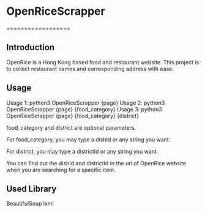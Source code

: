 # OpenRiceScrapper
==================

Introduction
------------

OpenRice is a Hong Kong based food and restaurant website.
This project is to collect restaurant names and corresponding address with ease.

Usage
-----

Usage 1: python3 OpenRiceScrapper {page}
Usage 2: python3 OpenRiceScrapper {page} {food_category}
Usage 3: python3 OpenRiceScrapper {page} {food_category} {district}

food_category and district are optional parameters.

For food_category, you may type a dishId or any string you want.

For district, you may type a districtId or any string you want.

You can find out the dishId and districtId in the url of OpenRice website when you are searching for a specific item.


Used Library
------------

BeautifulSoup
lxml
